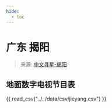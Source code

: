 ```yaml
---
hide:
  - toc
---
```


# 广东 揭阳

> 来源: [中文寻星-揭阳](http://dtmb.saoing.com/jieyang.htm)

## 地面数字电视节目表

{{ read_csv("../../data/csv/jieyang.csv") }}
